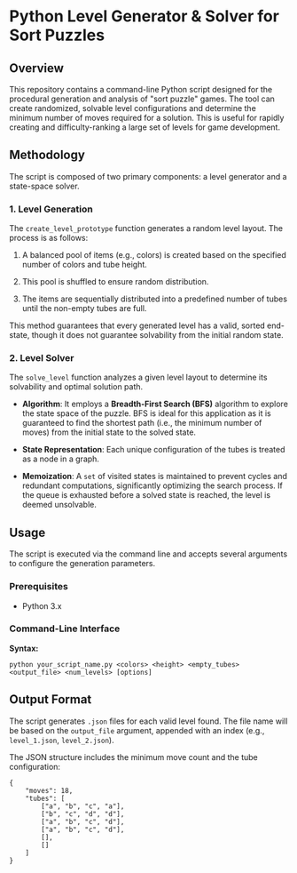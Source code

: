 # Python Level Generator & Solver for Sort Puzzles

## Overview

This repository contains a command-line Python script designed for the procedural generation and analysis of "sort puzzle" games. The tool can create randomized, solvable level configurations and determine the minimum number of moves required for a solution. This is useful for rapidly creating and difficulty-ranking a large set of levels for game development.

## Methodology

The script is composed of two primary components: a level generator and a state-space solver.

### 1\. Level Generation

The `create_level_prototype` function generates a random level layout. The process is as follows:

1.  A balanced pool of items (e.g., colors) is created based on the specified number of colors and tube height.
    
2.  This pool is shuffled to ensure random distribution.
    
3.  The items are sequentially distributed into a predefined number of tubes until the non-empty tubes are full.
    

This method guarantees that every generated level has a valid, sorted end-state, though it does not guarantee solvability from the initial random state.

### 2\. Level Solver

The `solve_level` function analyzes a given level layout to determine its solvability and optimal solution path.

-   **Algorithm**: It employs a **Breadth-First Search (BFS)** algorithm to explore the state space of the puzzle. BFS is ideal for this application as it is guaranteed to find the shortest path (i.e., the minimum number of moves) from the initial state to the solved state.
    
-   **State Representation**: Each unique configuration of the tubes is treated as a node in a graph.
    
-   **Memoization**: A `set` of visited states is maintained to prevent cycles and redundant computations, significantly optimizing the search process. If the queue is exhausted before a solved state is reached, the level is deemed unsolvable.
    

## Usage

The script is executed via the command line and accepts several arguments to configure the generation parameters.

### Prerequisites

-   Python 3.x
    

### Command-Line Interface

**Syntax:**

    python your_script_name.py <colors> <height> <empty_tubes> <output_file> <num_levels> [options]
    

## Output Format

The script generates `.json` files for each valid level found. The file name will be based on the `output_file` argument, appended with an index (e.g., `level_1.json`, `level_2.json`).

The JSON structure includes the minimum move count and the tube configuration:

    {
        "moves": 18,
        "tubes": [
            ["a", "b", "c", "a"],
            ["b", "c", "d", "d"],
            ["a", "b", "c", "d"],
            ["a", "b", "c", "d"],
            [],
            []
        ]
    }


